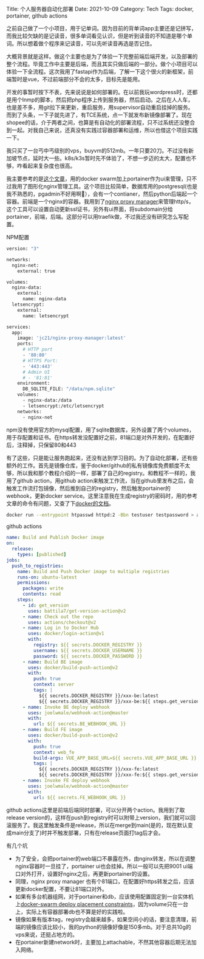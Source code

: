 Title: 个人服务器自动化部署
Date: 2021-10-09
Category: Tech
Tags: docker, portainer, github actions

之前自己做了一个小项目，用于记单词。因为目前的背单词app主要还是记拼写，而我比较欠缺的是记读音，很多单词看见认识，但是听到读音的不知道是哪个单词。所以想着做个程序来记读音，可以先听读音再选是否记住。

大概背景就是这样。做这个主要也是为了体验一下完整前端后端开发，以及部署的整个流程。毕竟工作中主要是后端，而且其实只做后端的一部分。做个小项目可以体验一下全流程。这次我用了fastapi作为后端，了解一下这个很火的新框架，前端暂时是vue，不过前端部分不会的太多，目标先是能用。

开发的事暂时按下不表，先来说说是如何部署的。在以前我玩wordpress时，还都是用个lnmp的脚本，然后把php程序上传到服务器，然后启动。之后在人人车，也是差不多，用git拉下来更新，重启服务，用supervisor自动重启挂掉的服务。而到了头条，一下子就先进了，有TCE系统，点一下就发布新镜像部署了。现在shopee的话，介于两者之间，也算是有自动化的部署流程，只不过系统还没整合到一起。对我自己来说，还真没有实践过容器部署和运维，所以也借这个项目实践一下。

我只买了一台丐中丐级别的vps，buyvm的512mb。一年只要20刀。不过没有新加坡节点，延时大一些。k8s/k3s暂时先不体验了，不想一步迈的太大，配置也不够，咋看起来复杂度也很高。

我主要参考的是[这个文章](https://www.kilerd.me/personal-docker-cluster-and-ci-package-pipeline/)，用的docker swarm加上portainer作为ui来管理，只不过我用了图形化nginx管理工具。这个项目比较简单，数据库用的postgresql(也是我不熟悉的，pgadmin不好用啊🤣），会有一个contianer，然后python后端起一个容器。前端是一个nginx的容器。我用到了[nginx proxy manager](https://nginxproxymanager.com/)来管理http/s，这个工具可以设置自动更新ssl证书，另外有ui界面，将subdomain分给portainer，前端，后端。这部分可以用traefik做，不过我还没有研究怎么写配置。

NPM配置
```dockerfile
version: "3"

networks:
  nginx-net:
    external: true

volumes:
  nginx-data:
    external:
      name: nginx-data
  letsencrypt:
    external:
      name: letsencrypt

services:
  app:
    image: 'jc21/nginx-proxy-manager:latest'
    ports:
      # HTTP port
      - '80:80'
      # HTTPS Port:
      - '443:443'
      # Admin UI
      # - '81:81'
    environment:
      DB_SQLITE_FILE: "/data/npm.sqlite"
    volumes:
      - nginx-data:/data
      - letsencrypt:/etc/letsencrypt
    networks:
      - nginx-net
```
npm没有使用官方的mysql配置，用了sqlite数据库，另外设置了两个volumes，用于存配置和证书。在https转发没配置好之前，81端口是对外开发的，在配置好后，注释掉，只保留80和443

有了这些，只是能让服务跑起来，还没有达到学习目的。为了自动化部署，还有些额外的工作。首先是镜像仓库，鉴于docker/github的私有镜像库免费额度不太够，所以我和那个教程介绍的一样，部署了自己的registry。和教程不一样的，我用了github action，用github action来触发工作流，当在github里发布之后，会触发工作流打包镜像，然后推到自己的registry，然后触发portainer的webhook，更新docker service。这里注意我在生成registry的密码时，用的参考文章的命令有问题，又查了下[docker的文档](https://docs.docker.com/registry/deploying/#native-basic-auth)。
```bash
docker run --entrypoint htpasswd httpd:2 -Bbn testuser testpassword > auth/htpasswd
```

github actions
```yaml
name: Build and Publish Docker image
on: 
  release:
    types: [published]
jobs:
  push_to_registries:
    name: Build and Push Docker image to multiple registries
    runs-on: ubuntu-latest
    permissions:
      packages: write
      contents: read
    steps:
      - id: get_version
        uses: battila7/get-version-action@v2
      - name: Check out the repo
        uses: actions/checkout@v2
      - name: Log in to Docker Hub
        uses: docker/login-action@v1
        with:
          registry: ${{ secrets.DOCKER_REGISTRY }}
          username: ${{ secrets.DOCKER_USERNAME }}
          password: ${{ secrets.DOCKER_PASSWORD }}
      - name: Build BE image
        uses: docker/build-push-action@v2
        with:
          push: true
          context: server
          tags: |
            ${{ secrets.DOCKER_REGISTRY }}/xxx-be:latest
            ${{ secrets.DOCKER_REGISTRY }}/xxx-be:${{ steps.get_version.outputs.version-without-v }}
      - name: Invoke BE deploy webhook
        uses: joelwmale/webhook-action@master
        with:
          url: ${{ secrets.BE_WEBHOOK_URL }}
      - name: Build FE image
        uses: docker/build-push-action@v2
        with:
          push: true
          context: web_fe
          build-args: VUE_APP_BASE_URL=${{ secrets.VUE_APP_BASE_URL }}
          tags: |
            ${{ secrets.DOCKER_REGISTRY }}/xxx-fe:latest
            ${{ secrets.DOCKER_REGISTRY }}/xxx-fe:${{ steps.get_version.outputs.version-without-v }}
      - name: Invoke FE deploy webhook
        uses: joelwmale/webhook-action@master
        with:
          url: ${{ secrets.FE_WEBHOOK_URL }}

```
github actions这里是前端后端同时部署，可以分开两个action。我用到了取release version的，这样在push到registry时可以附带上version，我们就可以回滚服务了。我这里触发条件是release，所以在merge到main(是的，现在默认变成main分支了)时并不触发部署，只有在release页面打tag后才会。

有几个坑
- 为了安全，会把portainer的web端口不暴露在外，由nginx转发，所以在调整nginx容器时一旦挂了，portainer ui也会挂掉。所以一般可以先把9001 ui端口对外打开，设置好nginx之后，再更新portainer的设置。
- 同理，nginx proxy manager 也有个81端口，在配置好https转发之后，应该更新docker配置，不要让81端口对外。
- 如果有多台机器组网，对于portainer和db，应该使用配置固定到一台实体机上[docker-swarm deploy placement constraints](https://docs.docker.com/engine/swarm/services/#control-service-placement)，因为volume只在一台上，实际上有容器部署db也不算是好的实践啦。
- 镜像如果有版本tag，registry会越来越多，如果空间小的话，要注意清理，前端的镜像应该比较小，我的python的镜像好像是150多mb。对于总共10g的vps来说，还挺占地方的。
- 在portainer新建network时，主要加上attachable，不然其他容器后期无法加入网络。